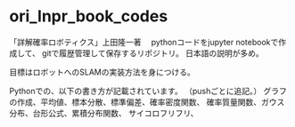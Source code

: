 # ori_lnpr_book_codes
「詳解確率ロボティクス」上田隆一著　
pythonコードをjupyter notebookで作成して、
gitで履歴管理して保存するリポジトリ。
日本語の説明が多め。

目標はロボットへのSLAMの実装方法を身につける。

Pythonでの、以下の書き方が記載されています。
（pushごとに追記。）
グラフの作成、平均値、標本分散、標準偏差、確率密度関数、
確率質量関数、ガウス分布、台形公式、累積分布関数、
サイコロフリフリ、
